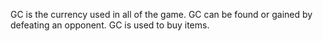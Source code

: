GC is the currency used in all of the game. GC can be found or gained by defeating an opponent. GC is used to buy items.